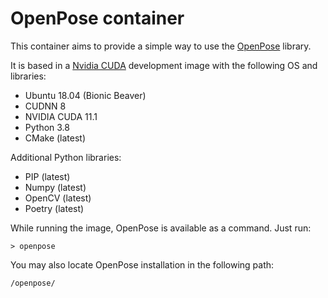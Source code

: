 # OpenPose container

This container aims to provide a simple way to use the [OpenPose](https://github.com/CMU-Perceptual-Computing-Lab/openpose) library.

It is based in a [Nvidia CUDA](https://hub.docker.com/r/nvidia/cuda/) development image with the following OS and libraries:
- Ubuntu 18.04 (Bionic Beaver)
- CUDNN 8
- NVIDIA CUDA 11.1
- Python 3.8
- CMake (latest)

Additional Python libraries:
- PIP (latest)
- Numpy (latest)
- OpenCV (latest)
- Poetry (latest)

While running the image, OpenPose is available as a command. Just run:
```
> openpose
```

You may also locate OpenPose installation in the following path:
```
/openpose/
```